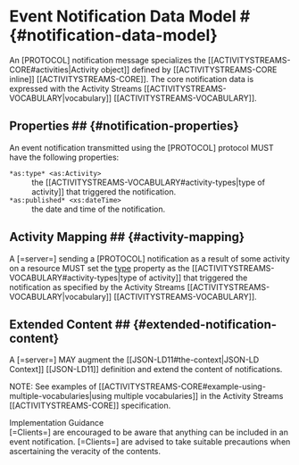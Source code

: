 # Event Notification Data Model # {#notification-data-model}

An [PROTOCOL] notification message specializes the [[ACTIVITYSTREAMS-CORE#activities|Activity object]] defined by [[ACTIVITYSTREAMS-CORE inline]] [[ACTIVITYSTREAMS-CORE]].
The core notification data is expressed with the Activity Streams [[ACTIVITYSTREAMS-VOCABULARY|vocabulary]] [[ACTIVITYSTREAMS-VOCABULARY]].

## Properties ## {#notification-properties}

An event notification transmitted using the [PROTOCOL] protocol MUST have the following properties:

<dl>

  <dt id="notification-property-type"><code>*as:type* &lt;as:Activity></code>
  <dd> the [[ACTIVITYSTREAMS-VOCABULARY#activity-types|type of activity]] that triggered the notification.

  <dt id="notification-property-published"><code>*as:published* &lt;xs:dateTime></code>
  <dd> the date and time of the notification.

</dl>

## Activity Mapping ## {#activity-mapping}

A [=server=] sending a [PROTOCOL] notification as a result of some activity on a resource MUST set the [type](#notification-property-type) property as the [[ACTIVITYSTREAMS-VOCABULARY#activity-types|type of activity]] that triggered the notification as specified by the Activity Streams [[ACTIVITYSTREAMS-VOCABULARY|vocabulary]] [[ACTIVITYSTREAMS-VOCABULARY]].

## Extended Content ## {#extended-notification-content}

A [=server=] MAY augment the [[JSON-LD11#the-context|JSON-LD Context]] [[JSON-LD11]] definition and extend the content of notifications.

NOTE: See examples of [[ACTIVITYSTREAMS-CORE#example-using-multiple-vocabularies|using multiple vocabularies]] in the Activity Streams [[ACTIVITYSTREAMS-CORE]] specification.

<div class="advisement">
  <div class="marker">Implementation Guidance</div>
  [=Clients=] are encouraged to be aware that anything can be included in an event notification. [=Clients=] are advised to take suitable precautions when ascertaining the veracity of the contents.
</div>

